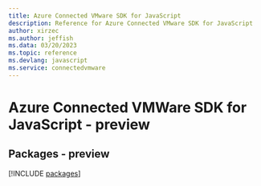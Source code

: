 ```yaml
---
title: Azure Connected VMware SDK for JavaScript
description: Reference for Azure Connected VMware SDK for JavaScript
author: xirzec
ms.author: jeffish
ms.data: 03/20/2023
ms.topic: reference
ms.devlang: javascript
ms.service: connectedvmware
---
```

# Azure Connected VMWare SDK for JavaScript - preview
## Packages - preview
[!INCLUDE [packages](connected-vmware-index.md)]